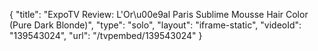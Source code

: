{
    "title": "ExpoTV Review: L'Or\u00e9al Paris Sublime Mousse Hair Color (Pure Dark Blonde)",
    "type": "solo",
    "layout": "iframe-static",
    "videoId": "139543024",
    "url": "\/tvpembed\/139543024"
}